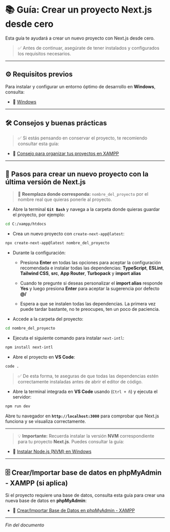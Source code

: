 # 📚 Guía: Crear un proyecto Next.js desde cero

Esta guía te ayudará a crear un nuevo proyecto con Next.js desde cero.

> ✅ Antes de continuar, asegúrate de tener instalados y configurados los requisitos necesarios.

---

## ⚙️ Requisitos previos

Para instalar y configurar un entorno óptimo de desarrollo en **Windows**, consulta:
- 📂 [Windows](https://github.com/tejada1970/guias-desarrollo/blob/master/entorno-windows/README.md)

---

## 🛠 Consejos y buenas prácticas

> ✅ Si estás pensando en conservar el proyecto, te recomiendo consultar esta guía:

- 📄 [Consejo para organizar tus proyectos en XAMPP](https://github.com/tejada1970/guias-desarrollo/blob/master/consejos/entorno-windows/consejo-para-organizar-tus-proyectos-en-xampp.md)

---

## 🚀 Pasos para crear un nuevo proyecto con la última versión de Next.js

> 🔹 **Reemplaza donde corresponda:** `nombre_del_proyecto` por el nombre real que quieras ponerle al proyecto.

- Abre la terminal **`Git Bash`** y navega a la carpeta donde quieras guardar el proyecto, por ejemplo:

```bash
cd C:/xampp/htdocs
```

- Crea un nuevo proyecto con `create-next-app@latest`:

```bash
npx create-next-app@latest nombre_del_proyecto
```

- Durante la configuración:

    - Presiona **Enter** en todas las opciones para aceptar la configuración recomendada e instalar todas las dependencias: **TypeScript**, **ESLint**, **Tailwind CSS**, **src**, **App Router**, **Turbopack** y **import alias**

    - Cuando te pregunte si deseas personalizar el **import alias** responde **Yes** y luego presiona **Enter** para aceptar la sugerencia por defecto **@/**

    - Espera a que se instalen todas las dependencias. La primera vez puede tardar bastante, no te preocupes, ten un poco de paciencia.

- Accede a la carpeta del proyecto:

```bash
cd nombre_del_proyecto
```

- Ejecuta el siguiente comando para instalar `next-intl`:

```bash
npm install next-intl
```

- Abre el proyecto en **VS Code**:

```bash
code .
```

> ✅ De esta forma, te aseguras de que todas las dependencias estén correctamente instaladas antes de abrir el editor de código.

- Abre la terminal integrada en **VS Code** usando (`Ctrl + ñ`) y ejecuta el servidor:

```bash
npm run dev
```

Abre tu navegador en **`http://localhost:3000`** para comprobar que Next.js funciona y se visualiza correctamente.

---

> 💡 **Importante:** Recuerda instalar la versión **NVM** correspondiente para tu proyecto **Next.js**. Puedes consultar la guía:

- 📄 [Instalar Node.js (NVM) en Windows](https://github.com/tejada1970/guias-desarrollo/blob/master/entorno-windows/instalar/instalar-nodejs-nvm-en-windows.md)

---

## 🗄️ Crear/Importar base de datos en phpMyAdmin - XAMPP (si aplica)

Si el proyecto requiere una base de datos, consulta esta guía para crear una nueva base de datos en **phpMyAdmin**:

- 📄 [Crear/Importar Base de Datos en phpMyAdmin - XAMPP](https://github.com/tejada1970/guias-desarrollo/blob/master/entorno-windows/crear/crear-importar-db-en-phpmyadmin-xampp.md)

---

*Fin del documento*
